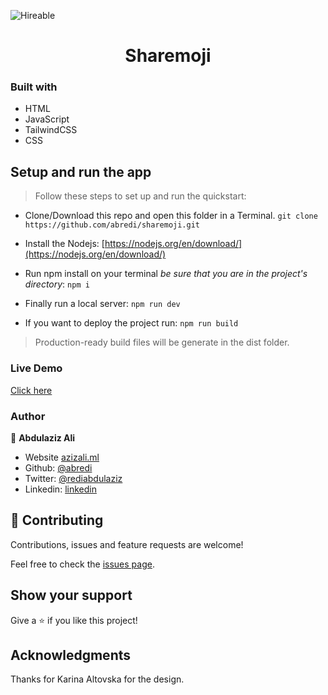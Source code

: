 ![Hireable](https://cdn.rawgit.com/hiendv/hireable/master/styles/default/yes.svg)

  <h1 align="center">Sharemoji</h1>

  <p align="center">
  </p>

### Built with

- HTML
- JavaScript
- TailwindCSS
- CSS

## Setup and run the app

> Follow these steps to set up and run the quickstart:
  - Clone/Download this repo and open this folder in a Terminal.
    `git clone https://github.com/abredi/sharemoji.git`
  - Install the Nodejs:
  [https://nodejs.org/en/download/](https://nodejs.org/en/download/)

  - Run npm install on your terminal *be sure that you are in the project's directory*:
  `npm i`
  - Finally run a local server:
  `npm run dev`
  - If you want to deploy the project run: `npm run build`
  > Production-ready build files will be generate in the dist folder.

### Live Demo

[Click here](https://abredi.github.io/sharemoji/)

### Author

👤 **Abdulaziz Ali**

- Website [azizali.ml](https://azizali.ml/)
- Github: [@abredi](https://github.com/abredi)
- Twitter: [@rediabdulaziz](https://twitter.com/rediabdulaziz)
- Linkedin: [linkedin](https://www.linkedin.com/in/abdulazizrediali/  )

## 🤝 Contributing

Contributions, issues and feature requests are welcome!

Feel free to check the [issues page](https://github.com/abredi/sharemoji/issues).

## Show your support

Give a ⭐️ if you like this project!

## Acknowledgments

Thanks for Karina Altovska for the design.
